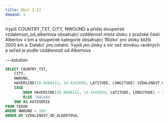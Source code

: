 ```yaml
---
title: Úkol 2.12
demand: 1
---
```


Vypiš COUNTRY_TXT, CITY, NWOUND a přidej sloupeček vzdalenost_od_albertova obsahující vzdálenost místa útoku z pražské části Albertov v km a sloupeček kategorie obsahující ‘Blízko’ pro útoky bližší 2000 km a ‘Daleko’ pro ostatní. Vypiš jen útoky s víc než stovkou raněných a seřad je podle vzdálenosti od Albertova

---solution

```sql
SELECT COUNTRY_TXT,
    CITY,
    NWOUND,
    HAVERSINE(50.0688111, 14.4243694, LATITUDE, LONGITUDE) VZDALENOST_OD_ALBERTOVA,
    CASE
        WHEN HAVERSINE(50.0688111, 14.4243694, LATITUDE, LONGITUDE) < 2000 THEN 'Blízko'
        ELSE 'Daleko'
    END AS KATEGORIE
FROM TEROR
WHERE NWOUND > 100
ORDER BY VZDALENOST_OD_ALBERTOVA;
```
